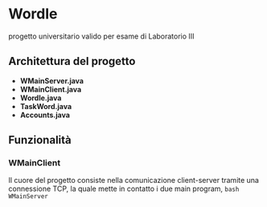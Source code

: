 # Wordle
progetto universitario valido per esame di Laboratorio III

## Architettura del progetto
- **WMainServer.java**
- **WMainClient.java**
- **Wordle.java**
- **TaskWord.java**
- **Accounts.java**

## Funzionalità
### WMainClient
Il cuore del progetto consiste nella comunicazione client-server tramite una connessione TCP, la quale mette in contatto i due main program, ```bash WMainServer ```
